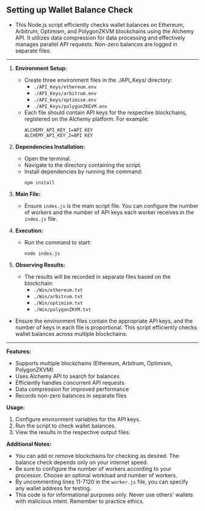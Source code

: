 ## Setting up Wallet Balance Check
- This Node.js script efficiently checks wallet balances on Ethereum, Arbitrum, Optimism, and PolygonZKVM blockchains using the Alchemy API. It utilizes data compression for data processing and effectively manages parallel API requests. Non-zero balances are logged in separate files.

---

1. **Environment Setup:**
   - Create three environment files in the ./API_Keys/ directory:
     - `./API_Keys/ethereum.env`
     - `./API_Keys/arbitrum.env`
     - `./API_Keys/optimism.env`
     - `./API_Keys/polygonZKEVM.env`
   - Each file should contain API keys for the respective blockchains, registered on the Alchemy platform. For example:
     ```
     ALCHEMY_API_KEY_1=API KEY
     ALCHEMY_API_KEY_2=API KEY
     ```

2. **Dependencies Installation:**
   - Open the terminal.
   - Navigate to the directory containing the script.
   - Install dependencies by running the command: 
     ```
     npm install
     ```

3. **Main File:**
   - Ensure `index.js` is the main script file. You can configure the number of workers and the number of API keys each worker receives in the `index.js` file.

4. **Execution:**
   - Run the command to start:
     ```
     node index.js
     ```

5. **Observing Results:**
   - The results will be recorded in separate files based on the blockchain:
     - `./Win/ethereum.txt`
     - `./Win/arbitrum.txt`
     - `./Win/optimism.txt`
     - `./Win/polygonZKVM.txt`

- Ensure the environment files contain the appropriate API keys, and the number of keys in each file is proportional. This script efficiently checks wallet balances across multiple blockchains.

---

**Features:**
- Supports multiple blockchains (Ethereum, Arbitrum, Optimism, PolygonZKVM)
- Uses Alchemy API to search for balances
- Efficiently handles concurrent API requests
- Data compression for improved performance
- Records non-zero balances in separate files

**Usage:**
1. Configure environment variables for the API keys.
2. Run the script to check wallet balances.
3. View the results in the respective output files.

**Additional Notes:**
- You can add or remove blockchains for checking as desired. The balance check depends only on your internet speed.
- Be sure to configure the number of workers according to your processor. Choose an optimal workload and number of workers.
- By uncommenting lines 11-7120 in the `worker.js` file, you can specify any wallet address for testing.
- This code is for informational purposes only. Never use others' wallets with malicious intent. Remember to practice ethics.
